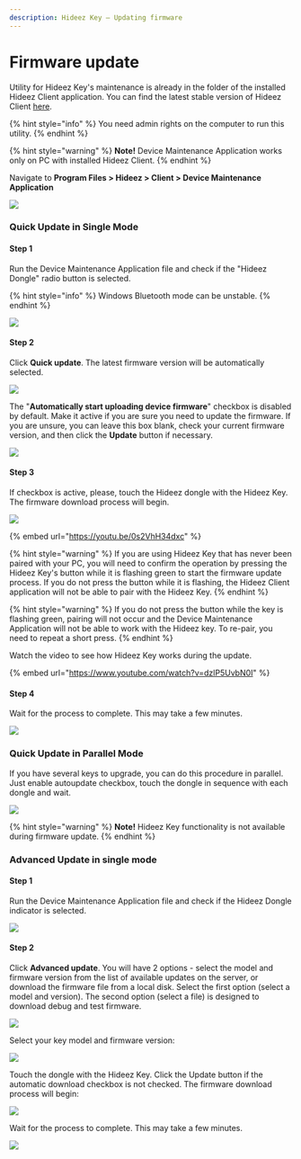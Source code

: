 ```yaml
---
description: Hideez Key — Updating firmware
---
```


# Firmware update

Utility for Hideez Key's maintenance is already in the folder of the installed Hideez Client application. You can find the latest stable version of Hideez Client [here](../../../upgrading/untitled.md).

{% hint style="info" %}
You need admin rights on the computer to run this utility.
{% endhint %}

{% hint style="warning" %}
**Note!** Device Maintenance Application works only on PC with installed Hideez Client.
{% endhint %}

Navigate to **Program Files > Hideez > Client > Device Maintenance Application**

![](<../../../.gitbook/assets/image (78).png>)

### Quick Update in Single Mode

#### Step 1

Run the Device Maintenance Application file and check if the "Hideez Dongle" radio button is selected.&#x20;

{% hint style="info" %}
Windows Bluetooth mode can be unstable.
{% endhint %}

![](<../../../.gitbook/assets/image (223).png>)

#### Step 2

Click **Quick update**. The latest firmware version will be automatically selected.

![](<../../../.gitbook/assets/image (159).png>)

The "**Automatically start uploading device firmware**" checkbox is disabled by default. Make it active if you are sure you need to update the firmware. If you are unsure, you can leave this box blank, check your current firmware version, and then click the **Update** button if necessary.

![](<../../../.gitbook/assets/image (208).png>)

#### Step 3

If checkbox is active, please, touch the Hideez dongle with the Hideez Key. The firmware download process will begin.&#x20;

![](<../../../.gitbook/assets/image (183).png>)

{% embed url="https://youtu.be/0s2VhH34dxc" %}

{% hint style="warning" %}
If you are using Hideez Key that has never been paired with your PC, you will need to confirm the operation by pressing the Hideez Key's button while it is flashing green to start the firmware update process. If you do not press the button while it is flashing, the Hideez Client application will not be able to pair with the Hideez Key.
{% endhint %}

{% hint style="warning" %}
If you do not press the button while the key is flashing green, pairing will not occur and the Device Maintenance Application will not be able to work with the Hideez key. To re-pair, you need to repeat a short press.
{% endhint %}

Watch the video to see how Hideez Key works during the update.

{% embed url="https://www.youtube.com/watch?v=dzlP5UvbN0I" %}

#### Step 4

Wait for the process to complete. This may take a few minutes.

![](<../../../.gitbook/assets/image (214).png>)

### Quick Update in Parallel Mode

If you have several keys to upgrade, you can do this procedure in parallel. Just enable autoupdate checkbox, touch the dongle in sequence with each dongle and wait.

![](<../../../.gitbook/assets/image (195).png>)

{% hint style="warning" %}
**Note!** Hideez Key functionality is not available during firmware update.
{% endhint %}

### Advanced Update in single mode&#x20;

#### Step 1

Run the Device Maintenance Application file and check if the Hideez Dongle indicator is selected.

![](<../../../.gitbook/assets/image (35).png>)

#### Step 2

Click **Advanced update**. You will have 2 options - select the model and firmware version from the list of available updates on the server, or download the firmware file from a local disk. Select the first option (select a model and version). The second option (select a file) is designed to download debug and test firmware.

![](<../../../.gitbook/assets/image (84).png>)

Select your key model and firmware version:&#x20;

![](<../../../.gitbook/assets/image (291).png>)

Touch the dongle with the Hideez Key. Click the Update button if the automatic download checkbox is not checked. The firmware download process will begin:

![](<../../../.gitbook/assets/image (298).png>)

Wait for the process to complete. This may take a few minutes.

![](<../../../.gitbook/assets/image (108).png>)
